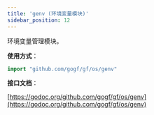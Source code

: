 ```yaml
---
title: 'genv (环境变量模块)'
sidebar_position: 12
---
```


环境变量管理模块。

**使用方式**：

```  go
import "github.com/gogf/gf/os/genv"

```

**接口文档**：

[https://godoc.org/github.com/gogf/gf/os/genv](https://godoc.org/github.com/gogf/gf/os/genv)